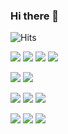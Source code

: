 ### Hi there 👋

<!--
**kryowen/kryowen** is a ✨ _special_ ✨ repository because its `README.md` (this file) appears on your GitHub profile.
Here are some ideas to get you started:

- solved.ac tier profile
[![Solved.ac 프로필](http://mazassumnida.wtf/api/v2/generate_badge?boj=adviate)](https://solved.ac/adviate)
<img align='right' src="http://mazassumnida.wtf/api/v2/generate_badge?boj=adviate">

- github stats card profile
![Anurag's GitHub stats](https://github-readme-stats.vercel.app/api?username=kryowen&&show_icons=true&theme=onedark)
<img align='left' src="https://github-readme-stats.vercel.app/api?username=kryowen&&show_icons=true&theme=onedark" height="165">


- 🔭 I’m currently working on ...
- 🌱 I’m currently learning ...
- 👯 I’m looking to collaborate on ...
- 🤔 I’m looking for help with ...
- 💬 Ask me about ...
- 📫 How to reach me: ...
- 😄 Pronouns: ...
- ⚡ Fun fact: ...
-->


<!--방문자 수-->
![Hits](https://hits.seeyoufarm.com/api/count/incr/badge.svg?url=https%3A%2F%2Fgithub.com%2Fkryowen&count_bg=%23FF7F00&title_bg=%23002643&icon=pinboard.svg&icon_color=%23FFFFFF&title=visitors&edge_flat=false)

<!-- 기술 -->
<img src="https://img.shields.io/badge/Python-3776AB?style=round-square&logo=python&logoColor=white"/></a>
<img src="https://img.shields.io/badge/C-00599C?style=round-square&logo=c&logoColor=white"/></a>
<img src="https://img.shields.io/badge/C++-00599C?style=round-square&logo=cplusplus&logoColor=white"/></a>
<img src="https://img.shields.io/badge/Unity-000000?style=round-square&logo=Unity&logoColor=white"/></a>

<!-- 배우고 있는 중 -->
<img src="https://img.shields.io/badge/Java-007396?style=round-square&logo=Java&logoColor=white"/></a>
<img src="https://img.shields.io/badge/C Sharp-239120?style=round-square&logo=csharp&logoColor=white"/></a>

<!-- 사용하는 운영체제 -->
<img src="https://img.shields.io/badge/Ubuntu-E95420?style=round-square&logo=ubuntu&logoColor=white"/></a>
<img src="https://img.shields.io/badge/Windows-0078D6?style=round-square&logo=windows&logoColor=white"/></a>
<img src="https://img.shields.io/badge/Android-3DDC84?style=round-square&logo=android&logoColor=white"/></a>

<!-- 연락 -->
<a href="mailto:iluvidus@gmail.com" target="_blank"><img src="https://img.shields.io/badge/Gmail-EA4335?style=flat-round&logo=gmail&logoColor=white"/></a>
<a href="https://discord.com" target="_blank"><img src="https://img.shields.io/badge/Discord-5865F2?style=flat-round&logo=discord&logoColor=white"/></a>
<a href="https://github.com/kryowen" target="_blank"><img src="https://img.shields.io/badge/Github-181717?style=flat-round&logo=github&logoColor=white"/></a>

